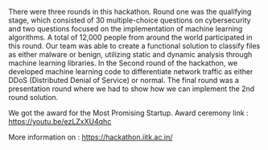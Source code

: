 There were three rounds in this hackathon. Round one was the qualifying stage, which consisted of 30 multiple-choice questions on cybersecurity and two questions focused on the implementation of machine learning algorithms. A total of 12,000 people from around the world participated in this round. Our team was able to create a functional solution to classify files as either malware or benign, utilizing static and dynamic analysis through machine learning libraries. In the Second round of the hackathon, we developed machine learning code to differentiate network traffic as either DDoS (Distributed Denial of Service) or normal. The final round was a presentation round where we had to show how we can implement the 2nd round solution.

We got the award for the Most Promising Startup. 
Award ceremony link :  https://youtu.be/ezLZxXU4qhc
 
More information on : https://hackathon.iitk.ac.in/
